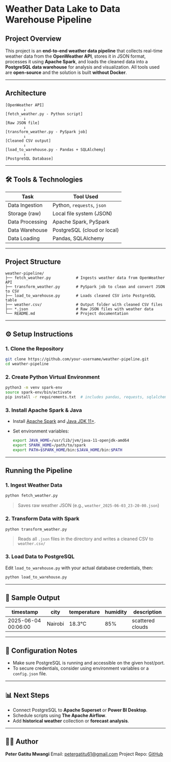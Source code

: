 # Weather Data Lake to Data Warehouse Pipeline

## Project Overview

This project is an **end-to-end weather data pipeline** that collects real-time weather data from the **OpenWeather API**, stores it in JSON format, processes it using **Apache Spark**, and loads the cleaned data into a **PostgreSQL data warehouse** for analysis and visualization. All tools used are **open-source** and the solution is built **without Docker**.

---

## Architecture

```
[OpenWeather API]
        ↓
[fetch_weather.py - Python script]
        ↓
[Raw JSON file]
        ↓
[transform_weather.py - PySpark job]
        ↓
[Cleaned CSV output]
        ↓
[load_to_warehouse.py - Pandas + SQLAlchemy]
        ↓
[PostgreSQL Database]
```

---

## 🛠️ Tools & Technologies

| Task            | Tool Used                   |
| --------------- | --------------------------- |
| Data Ingestion  | Python, `requests`, `json`  |
| Storage (raw)   | Local file system (JSON)    |
| Data Processing | Apache Spark, PySpark       |
| Data Warehouse  | PostgreSQL (cloud or local) |
| Data Loading    | Pandas, SQLAlchemy          |

---

## Project Structure

```
weather-pipeline/
├── fetch_weather.py           # Ingests weather data from OpenWeather API
├── transform_weather.py       # PySpark job to clean and convert JSON to CSV
├── load_to_warehouse.py       # Loads cleaned CSV into PostgreSQL table
├── weather.csv/               # Output folder with cleaned CSV files
├── *.json                     # Raw JSON files with weather data
└── README.md                  # Project documentation
```

---

## ⚙️ Setup Instructions

### 1. Clone the Repository

```bash
git clone https://github.com/your-username/weather-pipeline.git
cd weather-pipeline
```

### 2. Create Python Virtual Environment

```bash
python3 -m venv spark-env
source spark-env/bin/activate
pip install -r requirements.txt  # includes pandas, requests, sqlalchemy, findspark, psycopg2
```

### 3. Install Apache Spark & Java

* Install [Apache Spark](https://spark.apache.org/downloads.html) and [Java JDK 11+](https://www.oracle.com/java/technologies/javase-jdk11-downloads.html).
* Set environment variables:

  ```bash
  export JAVA_HOME=/usr/lib/jvm/java-11-openjdk-amd64
  export SPARK_HOME=/path/to/spark
  export PATH=$SPARK_HOME/bin:$JAVA_HOME/bin:$PATH
  ```

---

## Running the Pipeline

### 1. Ingest Weather Data

```bash
python fetch_weather.py
```

> Saves raw weather JSON (e.g., `weather_2025-06-03_23-20-00.json`)

### 2. Transform Data with Spark

```bash
python transform_weather.py
```

> Reads all `.json` files in the directory and writes a cleaned CSV to `weather.csv/`

### 3. Load Data to PostgreSQL

Edit `load_to_warehouse.py` with your actual database credentials, then:

```bash
python load_to_warehouse.py
```

---

## 🧪 Sample Output

| timestamp           | city    | temperature | humidity | description      |
| ------------------- | ------- | ----------- | -------- | ---------------- |
| 2025-06-04 00:06:00 | Nairobi | 18.3°C      | 85%      | scattered clouds |

---

## 🔐 Configuration Notes

* Make sure PostgreSQL is running and accessible on the given host/port.
* To secure credentials, consider using environment variables or a `config.json` file.

---

## 📊 Next Steps

* Connect PostgreSQL to **Apache Superset** or **Power BI Desktop**.
* Schedule scripts using **The Apache Airflow**.
* Add **historical weather** collection or **forecast analysis**.

---

## 👨‍💻 Author

**Peter Gatitu Mwangi**
Email: [petergatitu61@gmail.com](mailto:petergatitu61@gmail.com)
Project Repo: [GitHub](https://github.com/bellonbits/Weather-Data-Lake-to-Data-Warehouse-Pipeline) 

